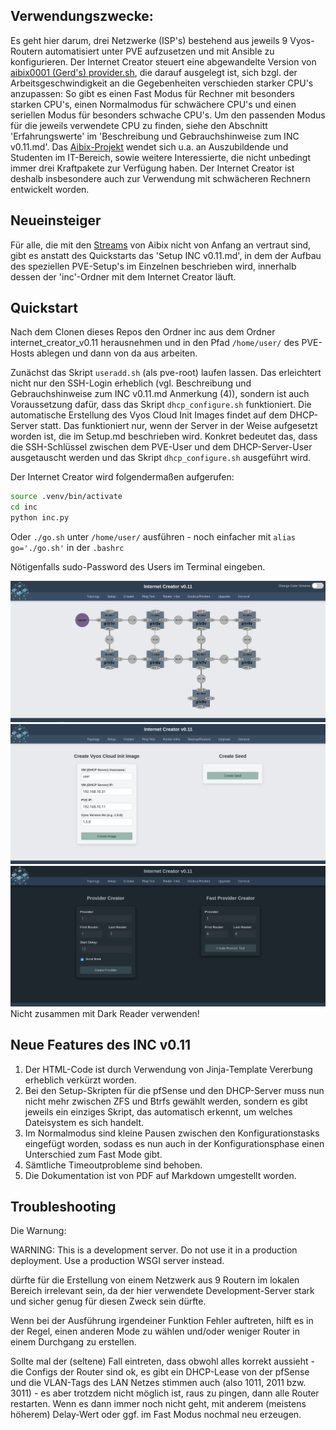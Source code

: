 ## Verwendungszwecke:

Es geht hier darum, drei Netzwerke (ISP's) bestehend aus jeweils 9 Vyos-Routern automatisiert unter PVE aufzusetzen und mit Ansible zu konfigurieren. Der Internet Creator steuert eine abgewandelte Version von [aibix0001 (Gerd's) provider.sh](https://github.com/aibix0001/aasil), die darauf ausgelegt ist, sich bzgl. der Arbeitsgeschwindigkeit an die Gegebenheiten verschieden starker CPU's anzupassen: So gibt es einen Fast Modus für Rechner mit besonders starken CPU's, einen Normalmodus für schwächere CPU's und einen seriellen Modus für besonders schwache CPU's. Um den passenden Modus für die jeweils verwendete CPU zu finden, siehe den Abschnitt 'Erfahrungswerte' im 'Beschreibung und Gebrauchshinweise zum INC v0.11.md'.
Das [Aibix-Projekt](https://www.twitch.tv/aibix0001) wendet sich u.a. an Auszubildende und Studenten im IT-Bereich, sowie weitere Interessierte, die nicht unbedingt immer drei Kraftpakete zur Verfügung haben. Der Internet Creator ist deshalb insbesondere auch zur Verwendung mit schwächeren Rechnern entwickelt worden.

## Neueinsteiger

Für alle, die mit den [Streams](https://github.com/aibix0001/streams) von Aibix nicht von Anfang an vertraut sind, gibt es anstatt des Quickstarts das 'Setup INC v0.11.md', in dem der Aufbau des speziellen PVE-Setup's im Einzelnen beschrieben wird, innerhalb dessen der 'inc'-Ordner mit dem Internet Creator läuft.

## Quickstart

Nach dem Clonen dieses Repos den Ordner inc aus dem Ordner internet_creator_v0.11 herausnehmen und in den Pfad ```/home/user/``` des PVE-Hosts ablegen und dann von da aus arbeiten.

Zunächst das Skript ```useradd.sh``` (als pve-root) laufen lassen. Das erleichtert nicht nur den SSH-Login erheblich (vgl. Beschreibung und Gebrauchshinweise zum INC v0.11.md Anmerkung (4)), sondern ist auch Voraussetzung dafür, dass das Skript ```dhcp_configure.sh``` funktioniert. 
Die automatische Erstellung des Vyos Cloud Init Images findet auf dem DHCP-Server statt. Das funktioniert nur, wenn der Server in der Weise aufgesetzt worden ist, die im Setup.md beschrieben wird. Konkret bedeutet das, dass die SSH-Schlüssel zwischen dem PVE-User und dem DHCP-Server-User ausgetauscht werden und das Skript ```dhcp_configure.sh``` ausgeführt wird. 

Der Internet Creator wird folgendermaßen aufgerufen:
```bash
source .venv/bin/activate
cd inc
python inc.py
```
Oder ```./go.sh``` unter ```/home/user/``` ausführen - noch einfacher mit ```alias go='./go.sh'``` in der ```.bashrc```

Nötigenfalls sudo-Password des Users im Terminal eingeben.

![foto0](Bilder/00.png)
![foto1](Bilder/01.png)
![foto2](Bilder/02.png)
Nicht zusammen mit Dark Reader verwenden!

## Neue Features des INC v0.11

1. Der HTML-Code ist durch Verwendung von Jinja-Template Vererbung erheblich verkürzt worden.
2. Bei den Setup-Skripten für die pfSense und den DHCP-Server muss nun nicht mehr zwischen ZFS und Btrfs gewählt werden, sondern es gibt jeweils ein einziges Skript, das automatisch erkennt, um welches Dateisystem es sich handelt.
3. Im Normalmodus sind kleine Pausen zwischen den Konfigurationstasks eingefügt worden, sodass es nun auch in der Konfigurationsphase einen Unterschied zum Fast Mode gibt.
4. Sämtliche Timeoutprobleme sind behoben.
5. Die Dokumentation ist von PDF auf Markdown umgestellt worden.

## Troubleshooting

Die Warnung: 

WARNING: This is a development server. Do not use it in a production deployment. Use a production WSGI server instead.

dürfte für die Erstellung von einem Netzwerk aus 9 Routern im lokalen Bereich irrelevant sein, da der hier verwendete Development-Server stark und sicher genug für diesen Zweck sein dürfte. 

Wenn bei der Ausführung irgendeiner Funktion Fehler auftreten, hilft es in der Regel, einen anderen Mode zu wählen und/oder weniger Router in einem Durchgang zu erstellen.

Sollte mal der (seltene) Fall eintreten, dass obwohl alles korrekt aussieht - die Configs der Router sind ok, es gibt ein DHCP-Lease von der pfSense und die VLAN-Tags des LAN Netzes stimmen auch (also 1011, 2011 bzw. 3011) - es aber trotzdem nicht möglich ist, raus zu pingen, dann alle Router restarten. Wenn es dann immer noch nicht geht, mit anderem (meistens höherem) Delay-Wert oder ggf. im Fast Modus nochmal neu erzeugen.
